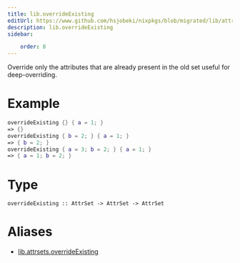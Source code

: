 ```yaml
---
title: lib.overrideExisting
editUrl: https://www.github.com/hsjobeki/nixpkgs/blob/migrated/lib/attrsets.nix#L1127C5
description: lib.overrideExisting
sidebar:

    order: 8
---
```


Override only the attributes that are already present in the old set
useful for deep-overriding.

# Example

```nix
overrideExisting {} { a = 1; }
=> {}
overrideExisting { b = 2; } { a = 1; }
=> { b = 2; }
overrideExisting { a = 3; b = 2; } { a = 1; }
=> { a = 1; b = 2; }
```

# Type

```
overrideExisting :: AttrSet -> AttrSet -> AttrSet
```


# Aliases

- [lib.attrsets.overrideExisting](/nix-doc-comments/reference/lib/attrsets/lib-attrsets-overrideexisting)


